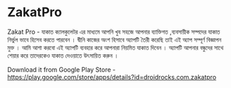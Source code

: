 # ZakatPro
Zakat Pro - যাকাত ক্যালকুলেটর এর মাধ্যমে আপনি খুব সহজে আপনার ব্যাক্তিগত ,ব্যবসায়ীক সম্পদের যাকাত নির্ভুল ভাবে হিসেব করতে পারবেন । দ্বীনি কাজের অংশ হিসাবে অ্যাপটি তৈরী করেছি তাই এই অ্যাপ সম্পূর্ণ বিজ্ঞাপন মুক্ত । আমি আশা করবো এই অ্যাপটি ব্যবহার করে আপনারা নিয়মিত যাকাত দিবেন ।
অ্যাপটি আপনার বন্ধুদের সাথে শেয়ার করে তাদেরকেও যাকাত দেওয়াতে উৎসায়িত করুন ।

Download it from Google Play Store - https://play.google.com/store/apps/details?id=droidrocks.com.zakatpro
